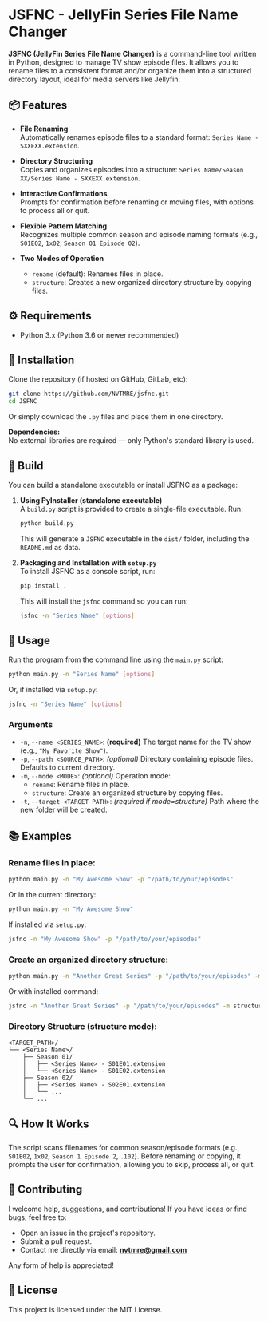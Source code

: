 # JSFNC - JellyFin Series File Name Changer

**JSFNC (JellyFin Series File Name Changer)** is a command-line tool written in Python, designed to manage TV show episode files. It allows you to rename files to a consistent format and/or organize them into a structured directory layout, ideal for media servers like Jellyfin.

## 📦 Features

- **File Renaming**  
  Automatically renames episode files to a standard format: `Series Name - SXXEXX.extension`.

- **Directory Structuring**  
  Copies and organizes episodes into a structure: `Series Name/Season XX/Series Name - SXXEXX.extension`.

- **Interactive Confirmations**  
  Prompts for confirmation before renaming or moving files, with options to process all or quit.

- **Flexible Pattern Matching**  
  Recognizes multiple common season and episode naming formats (e.g., `S01E02`, `1x02`, `Season 01 Episode 02`).

- **Two Modes of Operation**  
  - `rename` (default): Renames files in place.  
  - `structure`: Creates a new organized directory structure by copying files.

## ⚙️ Requirements

- Python 3.x (Python 3.6 or newer recommended)

## 🧩 Installation

Clone the repository (if hosted on GitHub, GitLab, etc):

```bash
git clone https://github.com/NVTMRE/jsfnc.git
cd JSFNC
```

Or simply download the `.py` files and place them in one directory.

**Dependencies:**  
No external libraries are required — only Python's standard library is used.

## 🔨 Build

You can build a standalone executable or install JSFNC as a package:

1. **Using PyInstaller (standalone executable)**  
   A `build.py` script is provided to create a single-file executable. Run:
   ```bash
   python build.py
   ```
   This will generate a `JSFNC` executable in the `dist/` folder, including the `README.md` as data.

2. **Packaging and Installation with `setup.py`**  
   To install JSFNC as a console script, run:
   ```bash
   pip install .
   ```
   This will install the `jsfnc` command so you can run:
   ```bash
   jsfnc -n "Series Name" [options]
   ```

## 🚀 Usage

Run the program from the command line using the `main.py` script:

```bash
python main.py -n "Series Name" [options]
```

Or, if installed via `setup.py`:

```bash
jsfnc -n "Series Name" [options]
```

### Arguments

- `-n`, `--name <SERIES_NAME>`: **(required)** The target name for the TV show (e.g., `"My Favorite Show"`).
- `-p`, `--path <SOURCE_PATH>`: *(optional)* Directory containing episode files. Defaults to current directory.
- `-m`, `--mode <MODE>`: *(optional)* Operation mode:
  - `rename`: Rename files in place.
  - `structure`: Create an organized structure by copying files.
- `-t`, `--target <TARGET_PATH>`: *(required if mode=structure)* Path where the new folder will be created.

## 📚 Examples

### Rename files in place:

```bash
python main.py -n "My Awesome Show" -p "/path/to/your/episodes"
```

Or in the current directory:

```bash
python main.py -n "My Awesome Show"
```

If installed via `setup.py`:

```bash
jsfnc -n "My Awesome Show" -p "/path/to/your/episodes"
```

### Create an organized directory structure:

```bash
python main.py -n "Another Great Series" -p "/path/to/your/episodes" -m structure -t "/mnt/tv_shows"
```

Or with installed command:

```bash
jsfnc -n "Another Great Series" -p "/path/to/your/episodes" -m structure -t "/mnt/tv_shows"
```

### Directory Structure (structure mode):

```
<TARGET_PATH>/
└── <Series Name>/
    ├── Season 01/
    │   ├── <Series Name> - S01E01.extension
    │   └── <Series Name> - S01E02.extension
    ├── Season 02/
    │   ├── <Series Name> - S02E01.extension
    │   └── ...
    └── ...
```

## 🔍 How It Works

The script scans filenames for common season/episode formats (e.g., `S01E02`, `1x02`, `Season 1 Episode 2`, `.102`). Before renaming or copying, it prompts the user for confirmation, allowing you to skip, process all, or quit.

## 🤝 Contributing

I welcome help, suggestions, and contributions! If you have ideas or find bugs, feel free to:

- Open an issue in the project's repository.
- Submit a pull request.
- Contact me directly via email: **nvtmre@gmail.com**

Any form of help is appreciated!

## 📄 License

This project is licensed under the MIT License.